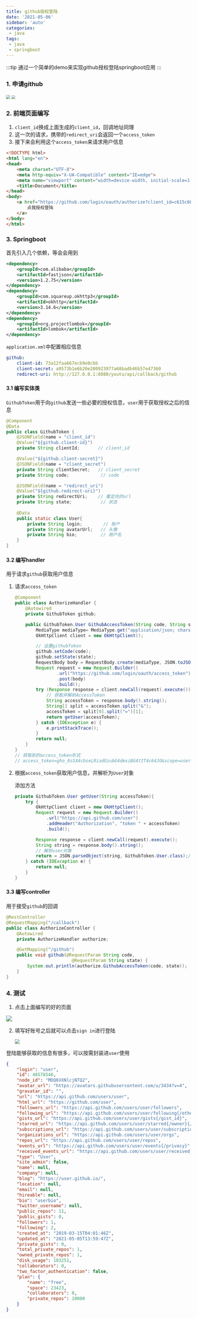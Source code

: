```yaml
---
title: github授权登陆
date: '2021-05-06'
sidebar: 'auto'
categories:
 - java
tags:
 - java
 - springboot
---
```


:::tip
通过一个简单的demo来实现github授权登陆springboot应用
:::

### 1. 申请github

<img src="//gitee.com/dingwanli/picture/raw/master/20210505212522.png" style="zoom:70%;" />

<img src="https://gitee.com/dingwanli/picture/raw/master/20210505213112.png" style="zoom:60%;" />

### 2. 前端页面编写

1. `client_id`换成上面生成的`client_id`，回调地址同理
2. 这一次的请求，携带的`redirect_uri`会返回一个`access_token`
3. 接下来会利用这个`access_token`来请求用户信息

```html
<!DOCTYPE html>
<html lang="en">
<head>
	<meta charset="UTF-8">
	<meta http-equiv="X-UA-Compatible" content="IE=edge">
	<meta name="viewport" content="width=device-width, initial-scale=1.0">
	<title>Document</title>
</head>
<body>
	<a href="https://github.com/login/oauth/authorize?client_id=c615c60650db8fdcbbfd&amp;redirect_uri=http://127.0.0.1:8080/api/callback/&amp;scope=user&amp;state=1">
		点我授权登陆
	</a>
</body>
</html>
```

### 3. Springboot

首先引入几个依赖，等会会用到

```xml
<dependency>
    <groupId>com.alibaba</groupId>
    <artifactId>fastjson</artifactId>
    <version>1.2.75</version>
</dependency>
<dependency>
    <groupId>com.squareup.okhttp3</groupId>
    <artifactId>okhttp</artifactId>
    <version>3.14.6</version>
</dependency>
<dependency>
    <groupId>org.projectlombok</groupId>
    <artifactId>lombok</artifactId>
</dependency>
```

`application.xml`中配置相应信息

```yaml
github:
    client-id: 73a12faa667ecb9e0cbb
    client-secret: a9573b1e6b20e200923977a68badb46b57e47360
    redirect-uri: http://127.0.0.1:8080/youtu/api/callback/github
```

#### 3.1 编写实体类

`GithubToken`用于向`github`发送一些必要的授权信息，`user`用于获取授权之后的信息

```java
@Component
@Data
public class GithubToken {
    @JSONField(name = "client_id")
    @Value("${github.client-id}")
    private String clientId;       // client_id

    @Value("${github.client-secret}")
    @JSONField(name = "client_secret")
    private String clientSecret;   // client_secret
    private String code;            // code

    @JSONField(name = "redirect_uri")
    @Value("${github.redirect-uri}")
    private String redirectUri;    // 重定向的url
    private String state;           // 状态
	
	@Data
    public static class User{
        private String login;        // 账户
        private String avatarUrl;   // 头像
        private String bio;         // 用户名
    }
}
```

#### 3.2 编写handler

用于请求`github`获取用户信息

1. 请求`access_token`

   ```java
   @Component
   public class AuthorizeHandler {
       @Autowired
       private GithubToken github;
   
       public GithubToken.User GithubAccessToken(String code, String state){
           MediaType mediaType= MediaType.get("application/json; charset=utf-8");
           OkHttpClient client = new OkHttpClient();
   
           // 设置githubToken
           github.setCode(code);
           github.setState(state);
           RequestBody body = RequestBody.create(mediaType, JSON.toJSONString(github));
           Request request = new Request.Builder()
                   .url("https://github.com/login/oauth/access_token")
                   .post(body)
                   .build();
           try (Response response = client.newCall(request).execute()) {
               // 获取并解析AccessToken
               String accessToken = response.body().string();
               String[] split = accessToken.split("&");
               accessToken = split[0].split("=")[1];
               return getUser(accessToken);
           } catch (IOException e) {
               e.printStackTrace();
           }
           return null;
       }
   }
   // 获取到的access_token形式
   // access_token=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&scope=user&token_type=bearer
   ```

2. 根据`access_token`获取用户信息，并解析为`User`对象

   添加方法

   ```java
   private GithubToken.User getUser(String accessToken){
       try {
           OkHttpClient client = new OkHttpClient();
           Request request = new Request.Builder()
               .url("https://api.github.com/user")
               .addHeader("Authorization", "token " + accessToken)
               .build();
   
           Response response = client.newCall(request).execute();
           String string = response.body().string();
           // 解析user对象
           return = JSON.parseObject(string, GithubToken.User.class);//将string解析成GitHub对象
       } catch (IOException e) {
           return null;
       }
   }
   ```

#### 3.3 编写controller

用于接受`github`的回调

```java
@RestController
@RequestMapping("/callback")
public class AuthorizeController {
    @Autowired
    private AuthorizeHandler authorize;

    @GetMapping("/github")
    public void github(@RequestParam String code,
                         @RequestParam String state) {
        System.out.println(authorize.GithubAccessToken(code, state));
    }
}
```

### 4. 测试

1. 点击上面编写的好的页面

![](https://gitee.com/dingwanli/picture/raw/master/20210523183203.png)

2. 填写好账号之后就可以点击`sign in`进行登陆

   <img src="https://gitee.com/dingwanli/picture/raw/master/20210523183233.png" style="zoom:80%;" />

登陆能够获取的信息有很多，可以按需封装进`user`使用

```json
{
    "login": "user",
    "id": 48578546,
    "node_id": "MDQ6VXNlcjNTQ2",
    "avatar_url": "https://avatars.githubusercontent.com/u/3434?v=4",
    "gravatar_id": "",
    "url": "https://api.github.com/users/user",
    "html_url": "https://github.com/user",
    "followers_url": "https://api.github.com/users/user/followers",
    "following_url": "https://api.github.com/users/user/following{/other_user}",
    "gists_url": "https://api.github.com/users/user/gists{/gist_id}",
    "starred_url": "https://api.github.com/users/user/starred{/owner}{/repo}",
    "subscriptions_url": "https://api.github.com/users/user/subscriptions",
    "organizations_url": "https://api.github.com/users/user/orgs",
    "repos_url": "https://api.github.com/users/user/repos",
    "events_url": "https://api.github.com/users/user/events{/privacy}",
    "received_events_url": "https://api.github.com/users/user/received_events",
    "type": "User",
    "site_admin": false,
    "name": null,
    "company": null,
    "blog": "https://user.github.io/",
    "location": null,
    "email": null,
    "hireable": null,
    "bio": "userbio",
    "twitter_username": null,
    "public_repos": 11,
    "public_gists": 0,
    "followers": 1,
    "following": 2,
    "created_at": "2019-03-15T04:01:46Z",
    "updated_at": "2021-05-05T13:59:47Z",
    "private_gists": 0,
    "total_private_repos": 1,
    "owned_private_repos": 1,
    "disk_usage": 103251,
    "collaborators": 0,
    "two_factor_authentication": false,
    "plan": {
        "name": "free",
        "space": 23423,
        "collaborators": 0,
        "private_repos": 10000
    }
}
```

